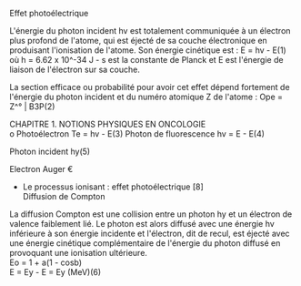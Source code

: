 Effet photoélectrique

L'énergie du photon incident hv est totalement communiquée à un électron plus profond de l'atome, qui est éjecté de sa couche électronique en produisant l'ionisation de l'atome.
Son énergie cinétique est : 
E = hv - E(1) 
où h = 6.62 x 10^-34 J - s est la constante de Planck et E est l'énergie de liaison de l'électron sur sa couche.

La section efficace ou probabilité pour avoir cet effet dépend fortement de l'énergie du  photon incident et du numéro atomique Z de l'atome :
Ope = Z^° | B3P(2)
  
CHAPITRE 1. NOTIONS PHYSIQUES EN ONCOLOGIE  
o Photoélectron
Te = hv - E(3) 
Photon de fluorescence
hv = E - E(4) 

Photon incident
hy(5) 

Electron Auger €  

- Le processus ionisant : effet photoélectrique [8]  
Diffusion de Compton  

La diffusion Compton est une collision entre un photon hy et un électron de valence faiblement lié. Le photon est alors diffusé avec une énergie hv inférieure à son énergie incidente et l'électron, dit de recul, est éjecté avec une énergie cinétique complémentaire de l'énergie du photon diffusé en provoquant une ionisation ultérieure.  
Eo = 1 + a(1 - cosb)  
E = Ey - E = Ey (MeV)(6)
